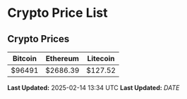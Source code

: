 # Crypto Price List

## Crypto Prices
| Bitcoin | Ethereum | Litecoin |
| ------- | -------- | -------- |
| $96491 | $2686.39 | $127.52 |
**Last Updated:** 2025-02-14 13:34 UTC
**Last Updated:** $DATE$
